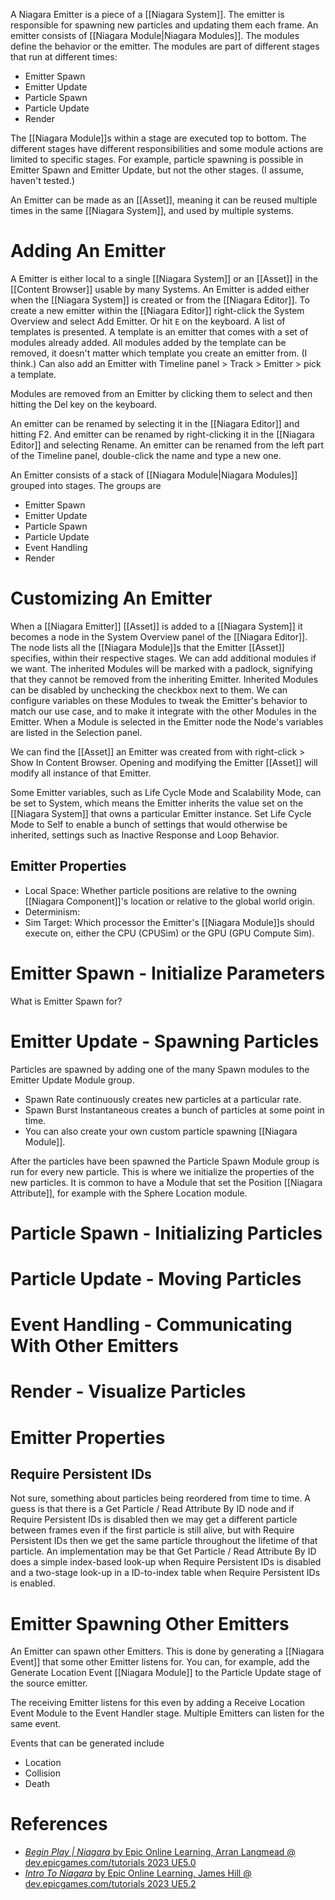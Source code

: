 A Niagara Emitter is a piece of a [[Niagara System]].
The emitter is responsible for spawning new particles and updating them each frame.
An emitter consists of [[Niagara Module|Niagara Modules]].
The modules define the behavior or the emitter.
The modules are part of different stages that run at different times:
- Emitter Spawn
- Emitter Update
- Particle Spawn
- Particle Update
- Render

The [[Niagara Module]]s within a stage are executed top to bottom.
The different stages have different responsibilities and some module actions are limited to specific stages.
For example, particle spawning is possible in Emitter Spawn and Emitter Update, but not the other stages. (I assume, haven't tested.)

An Emitter can be made as an [[Asset]], meaning it can be reused multiple times in the same [[Niagara System]], and used by multiple systems.


# Adding An Emitter

A Emitter is either local to a single [[Niagara System]] or an [[Asset]] in the [[Content Browser]] usable by many Systems.
An Emitter is added either when the [[Niagara System]] is created or from the [[Niagara Editor]].
To create a new emitter within the [[Niagara Editor]] right-click the System Overview and select Add Emitter.
Or hit `E` on the keyboard.
A list of templates is presented.
A template is an emitter that comes with a set of modules already added.
All modules added by the template can be removed, it doesn't matter which template you create an emitter from.
(I think.)
Can also add an Emitter with Timeline panel > Track > Emitter > pick a template.

Modules are removed from an Emitter by clicking them to select and then hitting the Del key on the keyboard.

An emitter can be renamed by selecting it in the [[Niagara Editor]] and hitting F2.
And emitter can be renamed by right-clicking it in the [[Niagara Editor]] and selecting Rename.
An emitter can be renamed from the left part of the Timeline panel, double-click the name and type a new one.

An Emitter consists of a stack of [[Niagara Module|Niagara Modules]] grouped into stages.
The groups are
- Emitter Spawn
- Emitter Update
- Particle Spawn
- Particle Update
- Event Handling
- Render

# Customizing An Emitter

When a [[Niagara Emitter]] [[Asset]] is added to a [[Niagara System]]  it becomes a node in the System Overview panel of the [[Niagara Editor]].
The node lists all the [[Niagara Module]]s that the Emitter [[Asset]] specifies, within their respective stages.
We can add additional modules if we want.
The inherited Modules will be marked with a padlock, signifying that they cannot be removed from the inheriting Emitter.
Inherited Modules can be disabled by unchecking the checkbox next to them.
We can configure variables on these Modules to tweak the Emitter's behavior to match our use case, and to make it integrate with the other Modules in the Emitter.
When a Module is selected in the Emitter node the Node's variables are listed in the Selection panel.

We can find the [[Asset]] an Emitter was created from with right-click > Show In Content Browser.
Opening and modifying the Emitter [[Asset]] will modify all instance of that Emitter.

Some Emitter variables, such as Life Cycle Mode and Scalability Mode, can be set to System, which means the Emitter inherits the value set on the [[Niagara System]] that owns a particular Emitter instance.
Set Life Cycle Mode to Self to enable a bunch of settings that would otherwise be inherited, settings such as Inactive Response and Loop Behavior.

## Emitter Properties

- Local Space: Whether particle positions are relative to the owning [[Niagara Component]]'s location or relative to the global world origin.
- Determinism:
- Sim Target: Which processor the Emitter's [[Niagara Module]]s should execute on, either the CPU (CPUSim) or the GPU (GPU Compute Sim).

# Emitter Spawn - Initialize Parameters

What is Emitter Spawn for?

# Emitter Update - Spawning Particles

Particles are spawned by adding one of the many Spawn modules to the Emitter Update Module group.
- Spawn Rate continuously creates new particles at a particular rate.
- Spawn Burst Instantaneous creates a bunch of particles at some point in time.
- You can also create your own custom particle spawning [[Niagara Module]].

After the particles have been spawned the Particle Spawn Module group is run for every new particle.
This is where we initialize the properties of the new particles.
It is common to have a Module that set the Position [[Niagara Attribute]], for example with the Sphere Location module.

# Particle Spawn - Initializing Particles

# Particle Update - Moving Particles

# Event Handling - Communicating With Other Emitters

# Render - Visualize Particles


# Emitter Properties

## Require Persistent IDs

Not sure, something about particles being reordered from time to time.
A guess is that there is a Get Particle / Read Attribute By ID node and if Require Persistent IDs is disabled then we may get a different particle between frames even if the first particle is still alive, but with Require Persistent IDs then we get the same particle throughout the lifetime of that particle.
An implementation may be that Get Particle / Read Attribute By ID does a simple index-based look-up when Require Persistent IDs is disabled and a two-stage look-up in a ID-to-index table when Require Persistent IDs is enabled.


# Emitter Spawning Other Emitters

An Emitter can spawn other Emitters.
This is done by generating a [[Niagara Event]] that some other Emitter listens for.
You can, for example, add the Generate Location Event [[Niagara Module]] to the Particle Update stage of the source emitter.

The receiving Emitter listens for this even by adding a Receive Location Event Module to the Event Handler stage.
Multiple Emitters can listen for the same event.

Events that can be generated include
- Location
- Collision
- Death

# References

- [_Begin Play | Niagara_ by Epic Online Learning, Arran Langmead @ dev.epicgames.com/tutorials 2023 UE5.0](https://dev.epicgames.com/community/learning/tutorials/j9YO/unreal-engine-begin-play-niagara)
- [_Intro To Niagara_ by Epic Online Learning, James Hill @ dev.epicgames.com/tutorials 2023 UE5.2](https://dev.epicgames.com/community/learning/tutorials/8B1P/unreal-engine-intro-to-niagara)
